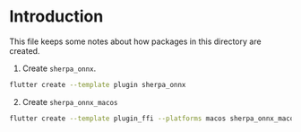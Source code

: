 # Introduction

This file keeps some notes about how packages in this directory
are created.

1. Create `sherpa_onnx`.

```bash
flutter create --template plugin sherpa_onnx
```

2. Create `sherpa_onnx_macos`

```bash
flutter create --template plugin_ffi --platforms macos sherpa_onnx_macos
```
